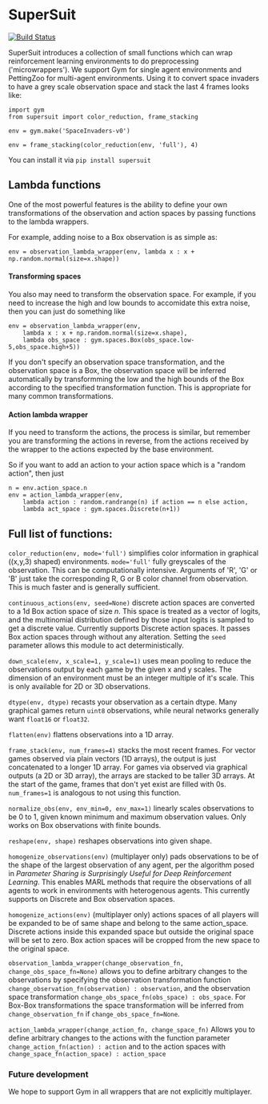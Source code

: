 # SuperSuit

[![Build Status](https://travis-ci.com/PettingZoo-Team/SuperSuit.svg?branch=master)](https://travis-ci.com/PettingZoo-Team/SuperSuit)

SuperSuit introduces a collection of small functions which can wrap reinforcement learning environments to do preprocessing ('microwrappers').
We support Gym for single agent environments and PettingZoo for multi-agent environments. Using it to convert space invaders to have a grey scale observation space and stack the last 4 frames looks like:

```
import gym
from supersuit import color_reduction, frame_stacking

env = gym.make('SpaceInvaders-v0')

env = frame_stacking(color_reduction(env, 'full'), 4)
```

You can install it via `pip install supersuit`

## Lambda functions

One of the most powerful features is the ability to define your own transformations of the observation and action spaces by passing functions to the lambda wrappers.

For example, adding noise to a Box observation is as simple as:

```
env = observation_lambda_wrapper(env, lambda x : x + np.random.normal(size=x.shape))
```

#### Transforming spaces

You also may need to transform the observation space. For example, if you need to increase the high and low bounds to accomidate this extra noise, then you can just do something like

```
env = observation_lambda_wrapper(env,
    lambda x : x + np.random.normal(size=x.shape),
    lambda obs_space : gym.spaces.Box(obs_space.low-5,obs_space.high+5))
```

If you don't specify an observation space transformation, and the observation space is a Box, the observation space will be inferred automatically by transformming the low and the high bounds of the Box according to the specified  transformation function. This is appropriate for many common transformations.

#### Action lambda wrapper

If you need to transform the actions, the process is similar, but remember you are transforming the actions in reverse, from the actions received by the wrapper to the actions expected by the base environment.

So if you want to add an action to your action space which is a "random action", then just

```
n = env.action_space.n
env = action_lambda_wrapper(env,
    lambda action : random.randrange(n) if action == n else action,
    lambda act_space : gym.spaces.Discrete(n+1))
```


## Full list of functions:

`color_reduction(env, mode='full')` simplifies color information in graphical ((x,y,3) shaped) environments. `mode='full'` fully greyscales of the observation. This can be computationally intensive. Arguments of 'R', 'G' or 'B' just take the corresponding R, G or B color channel from observation. This is much faster and is generally sufficient.

`continuous_actions(env, seed=None)` discrete action spaces are converted to a 1d Box action space of size *n*. This space is treated as a vector of logits, and the multinomial distribution defined by those input logits is sampled to get a discrete value. Currently supports Discrete action spaces. It passes Box action spaces through without any alteration. Setting the `seed` parameter allows this module to act deterministically.

`down_scale(env, x_scale=1, y_scale=1)` uses mean pooling to reduce the observations output by each game by the given x and y scales. The dimension of an environment must be an integer multiple of it's scale. This is only available for 2D or 3D observations.

`dtype(env, dtype)` recasts your observation as a certain dtype. Many graphical games return `uint8` observations, while neural networks generally want `float16` or `float32`.

`flatten(env)` flattens observations into a 1D array.

`frame_stack(env, num_frames=4)` stacks the most recent frames. For vector games observed via plain vectors (1D arrays), the output is just concatenated to a longer 1D array. For games via observed via graphical outputs (a 2D or 3D array), the arrays are stacked to be taller 3D arrays. At the start of the game, frames that don't yet exist are filled with 0s. `num_frames=1` is analogous to not using this function.

`normalize_obs(env, env_min=0, env_max=1)` linearly scales observations to be 0 to 1, given known minimum and maximum observation values. Only works on Box observations with finite bounds.

`reshape(env, shape)` reshapes observations into given shape.

`homogenize_observations(env)` (multiplayer only) pads observations to be of the shape of the largest observation of any agent, per the algorithm posed in *Parameter Sharing is Surprisingly Useful for Deep Reinforcement Learning*. This enables MARL methods that require the observations of all agents to work in environments with heterogenous agents. This currently supports on Discrete and Box observation spaces.

`homogenize_actions(env)` (multiplayer only) actions spaces of all players will be expanded to be of same shape and belong to the same action_space. Discrete actions inside this expanded space but outside the original space will be set to zero. Box action spaces will be cropped from the new space to the original space.

`observation_lambda_wrapper(change_observation_fn, change_obs_space_fn=None)`
allows you to define arbitrary changes to the observations by specifying the observation transformation function  `change_observation_fn(observation) : observation`, and the observation space transformation `change_obs_space_fn(obs_space) : obs_space`. For Box-Box transformations the space transformation will be inferred from `change_observation_fn` if `change_obs_space_fn=None`.

`action_lambda_wrapper(change_action_fn, change_space_fn)` Allows you to define arbitrary changes to the actions with the function parameter `change_action_fn(action) : action` and to the action spaces with `change_space_fn(action_space) : action_space`

### Future development

We hope to support Gym in all wrappers that are not explicitly multiplayer.
